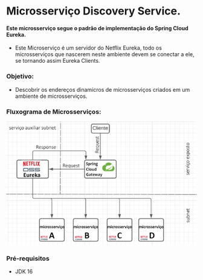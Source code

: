 # Microsserviço Discovery Service.

#### Este microsserviço segue o padrão de implementação do Spring Cloud Eureka.
- Este Microserviço é um servidor do Netflix Eureka, todo os microsserviços que nascerem neste ambiente devem se conectar a ele, se tornando assim Eureka Clients.

### Objetivo:
- Descobrir os endereços dinamicros de microsserviços criados em um ambiente de microsserviços. 

### Fluxograma de Microsserviços: 

![alt text](img/fruxo.jpg)

### Pré-requisitos
* JDK 16
